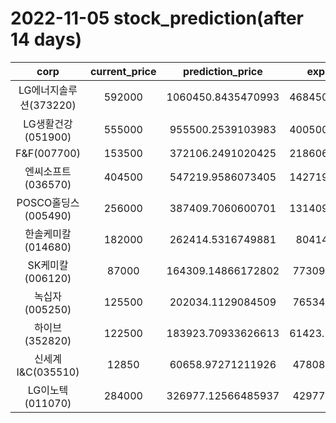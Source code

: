 # 2022-11-05 stock_prediction(after 14 days)

|   corp   |   current_price   |   prediction_price   |   expected_profit   |
|:--------:|:-----------------:|:--------------------:|:-------------------:|
|LG에너지솔루션(373220)|592000|1060450.8435470993|468450.84354709927|
|LG생활건강(051900)|555000|955500.2539103983|400500.25391039834|
|F&F(007700)|153500|372106.2491020425|218606.24910204252|
|엔씨소프트(036570)|404500|547219.9586073405|142719.95860734046|
|POSCO홀딩스(005490)|256000|387409.7060600701|131409.70606007008|
|한솔케미칼(014680)|182000|262414.5316749881|80414.5316749881|
|SK케미칼(006120)|87000|164309.14866172802|77309.14866172802|
|녹십자(005250)|125500|202034.1129084509|76534.11290845089|
|하이브(352820)|122500|183923.70933626613|61423.709336266125|
|신세계 I&C(035510)|12850|60658.97271211926|47808.97271211926|
|LG이노텍(011070)|284000|326977.12566485937|42977.12566485937|
